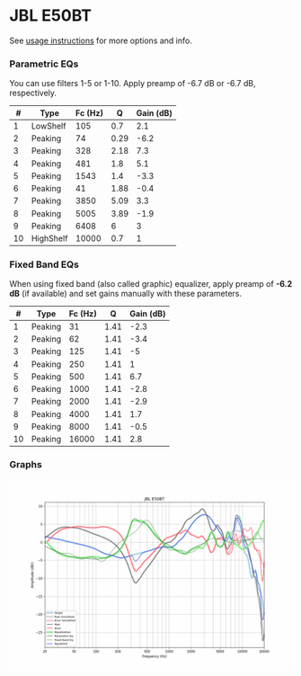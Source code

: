 # JBL E50BT
See [usage instructions](https://github.com/jaakkopasanen/AutoEq#usage) for more options and info.

### Parametric EQs
You can use filters 1-5 or 1-10. Apply preamp of -6.7 dB or -6.7 dB, respectively.

|   # | Type      |   Fc (Hz) |    Q |   Gain (dB) |
|-----|-----------|-----------|------|-------------|
|   1 | LowShelf  |       105 | 0.7  |         2.1 |
|   2 | Peaking   |        74 | 0.29 |        -6.2 |
|   3 | Peaking   |       328 | 2.18 |         7.3 |
|   4 | Peaking   |       481 | 1.8  |         5.1 |
|   5 | Peaking   |      1543 | 1.4  |        -3.3 |
|   6 | Peaking   |        41 | 1.88 |        -0.4 |
|   7 | Peaking   |      3850 | 5.09 |         3.3 |
|   8 | Peaking   |      5005 | 3.89 |        -1.9 |
|   9 | Peaking   |      6408 | 6    |         3   |
|  10 | HighShelf |     10000 | 0.7  |         1   |

### Fixed Band EQs
When using fixed band (also called graphic) equalizer, apply preamp of **-6.2 dB** (if available) and set gains manually with these parameters.

|   # | Type    |   Fc (Hz) |    Q |   Gain (dB) |
|-----|---------|-----------|------|-------------|
|   1 | Peaking |        31 | 1.41 |        -2.3 |
|   2 | Peaking |        62 | 1.41 |        -3.4 |
|   3 | Peaking |       125 | 1.41 |        -5   |
|   4 | Peaking |       250 | 1.41 |         1   |
|   5 | Peaking |       500 | 1.41 |         6.7 |
|   6 | Peaking |      1000 | 1.41 |        -2.8 |
|   7 | Peaking |      2000 | 1.41 |        -2.9 |
|   8 | Peaking |      4000 | 1.41 |         1.7 |
|   9 | Peaking |      8000 | 1.41 |        -0.5 |
|  10 | Peaking |     16000 | 1.41 |         2.8 |

### Graphs
![](./JBL%20E50BT.png)
